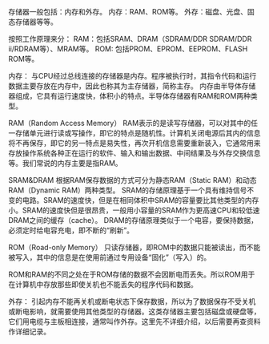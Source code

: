 存储器一般包括：内存和外存。
内存：RAM、ROM等。
外存：磁盘、光盘、固态存储器等等。

按照工作原理来分：
RAM：包括SRAM、DRAM（SDRAM/DDR SDRAM/DDR ii/RDRAM等）、MRAM等。
ROM:  包括PROM、EPROM、EEPROM、FLASH ROM等。

内存：
与CPU经过总线连接的存储器是内存。程序被执行时，其指令代码和运行数据主要存放在内存中，因此也称其为主存储器，简称主存。
内存由半导体存储器组成，它具有运行速度快，体积小的特点。半导体存储器有RAM和ROM两种类型。

RAM（Random Access Memory）
RAM表示的是读写存储器，可以对其中的任一存储单元进行读或写操作，即它的特点是随机性。计算机关闭电源后其内的信息将不再保存，即它的另一特点是易失性，再次开机信息需要重新装入，它通常用来存放操作系统各种正在运行的软件、输入和输出数据、中间结果及与外存交换信息等。我们常说的内存主要是指RAM。

SRAM&DRAM
根据RAM保存数据的方式可分为静态RAM（Static RAM）和动态RAM（Dynamic RAM）两种类型。
SRAM的存储原理基于一个具有维持信号不变的电路。SRAM的速度快，但是在相同体积中SRAM的容量要比其他类型的内存小。SRAM的速度快但是很昂贵，一般用小容量的SRAM作为更高速CPU和较低速DRAM之间的缓存（cache）。
DRAM的存储原理类似于一个电容，要保持数据，必须定时给电容充电，即不断的“刷新”。

ROM（Road-only Memory）
只读存储器，即ROM中的数据只能被读出，而不能被写入，其中的信息是在使用前通过专用设备“固化”（写入）的。

ROM和RAM的不同之处在于ROM存储的数据不会因断电而丢失。所以ROM用于在计算机中存放那些即使关机也不能丢失的程序代码和数据。

外存：
引起内存不能再关机或断电状态下保存数据，所以为了数据保存不受关机或断电影响，就需要使用其他类型的存储器。这类存储器主要包括磁盘或硬盘等，它们用电缆与主板相连接，通常叫作外存。这里先不详细介绍，以后需要再查资料作详细记录。
